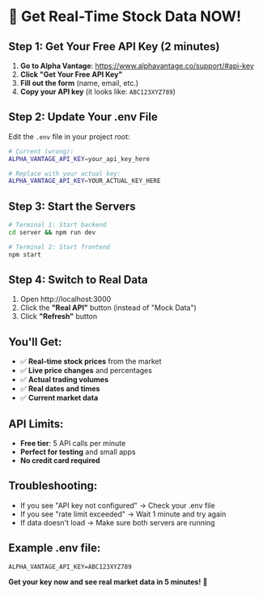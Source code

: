 # 🚀 Get Real-Time Stock Data NOW!

## Step 1: Get Your Free API Key (2 minutes)

1. **Go to Alpha Vantage**: https://www.alphavantage.co/support/#api-key
2. **Click "Get Your Free API Key"**
3. **Fill out the form** (name, email, etc.)
4. **Copy your API key** (it looks like: `ABC123XYZ789`)

## Step 2: Update Your .env File

Edit the `.env` file in your project root:

```bash
# Current (wrong):
ALPHA_VANTAGE_API_KEY=your_api_key_here

# Replace with your actual key:
ALPHA_VANTAGE_API_KEY=YOUR_ACTUAL_KEY_HERE
```

## Step 3: Start the Servers

```bash
# Terminal 1: Start backend
cd server && npm run dev

# Terminal 2: Start frontend  
npm start
```

## Step 4: Switch to Real Data

1. Open http://localhost:3000
2. Click the **"Real API"** button (instead of "Mock Data")
3. Click **"Refresh"** button

## You'll Get:
- ✅ **Real-time stock prices** from the market
- ✅ **Live price changes** and percentages
- ✅ **Actual trading volumes**
- ✅ **Real dates and times**
- ✅ **Current market data**

## API Limits:
- **Free tier**: 5 API calls per minute
- **Perfect for testing** and small apps
- **No credit card required**

## Troubleshooting:
- If you see "API key not configured" → Check your .env file
- If you see "rate limit exceeded" → Wait 1 minute and try again
- If data doesn't load → Make sure both servers are running

## Example .env file:
```
ALPHA_VANTAGE_API_KEY=ABC123XYZ789
```

**Get your key now and see real market data in 5 minutes!** 🎯 